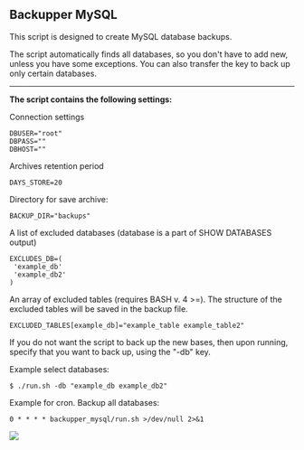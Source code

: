 Backupper MySQL
---------------
This script is designed to create MySQL database backups.

The script automatically finds all databases, so you don't have to add new, unless you have some exceptions. You can also transfer the key to back up only certain databases.

----------

**The script contains the following settings:**

Connection settings

    DBUSER="root"
    DBPASS=""
    DBHOST=""

Archives retention period

    DAYS_STORE=20

Directory for save archive:

    BACKUP_DIR="backups"

A list of excluded databases (database is a part of SHOW DATABASES output)

    EXCLUDES_DB=(
     'example_db'
     'example_db2'
    )

An array of excluded tables (requires BASH v. 4 >=). 
The structure of the excluded tables will be saved in the backup file.

    EXCLUDED_TABLES[example_db]="example_table example_table2"

If you do not want the script to back up the new bases, then upon running, specify that you want to back up, using the "-db" key.

Example select databases:  

    $ ./run.sh -db "example_db example_db2"

Example for cron. Backup all databases:

    0 * * * * backupper_mysql/run.sh >/dev/null 2>&1
    

![](https://raw.githubusercontent.com/wdda/backupper_mysql/master/example.gif)